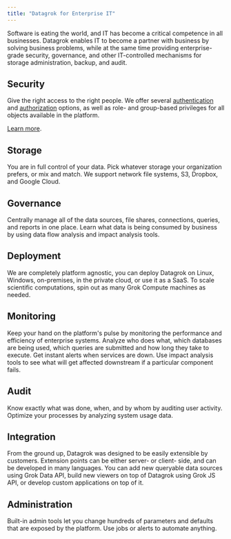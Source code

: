 ```yaml
---
title: "Datagrok for Enterprise IT"
---
```


Software is eating the world, and IT has become a critical competence in all businesses. Datagrok enables IT to become a
partner with business by solving business problems, while at the same time providing enterprise-grade security,
governance, and other IT-controlled mechanisms for storage administration, backup, and audit.

## Security

Give the right access to the right people. We offer several
[authentication](../../../../govern/access-control/access-control.md#authentication) and [authorization](../../../../govern/access-control/access-control.md#authorization) options, as well as role- and group-based
privileges for all objects available in the platform.

[Learn more](../../../../govern/access-control/access-control.md).

## Storage

You are in full control of your data. Pick whatever storage your organization prefers, or mix and match. We support
network file systems, S3, Dropbox, and Google Cloud.

## Governance

Centrally manage all of the data sources, file shares, connections, queries, and reports in one place. Learn what data
is being consumed by business by using data flow analysis and impact analysis tools.

## Deployment

We are completely platform agnostic, you can deploy Datagrok on Linux, Windows, on-premises, in the private cloud, or
use it as a SaaS. To scale scientific computations, spin out as many Grok Compute machines as needed.

## Monitoring

Keep your hand on the platform's pulse by monitoring the performance and efficiency of enterprise systems. Analyze who
does what, which databases are being used, which queries are submitted and how long they take to execute. Get instant
alerts when services are down. Use impact analysis tools to see what will get affected downstream if a particular
component fails.

## Audit

Know exactly what was done, when, and by whom by auditing user activity. Optimize your processes by analyzing system
usage data.

## Integration

From the ground up, Datagrok was designed to be easily extensible by customers. Extension points can be either server-
or client- side, and can be developed in many languages. You can add new queryable data sources using Grok Data API,
build new viewers on top of Datagrok using Grok JS API, or develop custom applications on top of it.

## Administration

Built-in admin tools let you change hundreds of parameters and defaults that are exposed by the platform. Use jobs or
alerts to automate anything.
